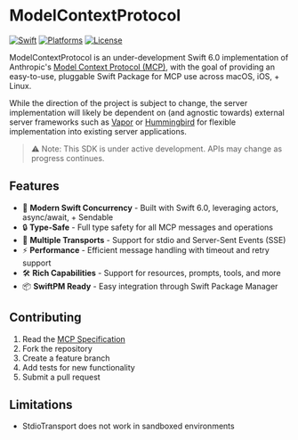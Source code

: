 # ModelContextProtocol

[![Swift](https://img.shields.io/badge/Swift-6.0+-orange.svg)](https://swift.org)
[![Platforms](https://img.shields.io/badge/Platforms-macOS%2013+%20|%20iOS%2016+-lightgray.svg)](https://swift.org)
[![License](https://img.shields.io/badge/License-MIT-blue.svg)](LICENSE)

ModelContextProtocol is an under-development Swift 6.0 implementation of Anthropic's [Model Context Protocol (MCP)](https://spec.modelcontextprotocol.io), with the goal of providing an easy-to-use, pluggable Swift Package for MCP use across macOS, iOS, + Linux. 

While the direction of the project is subject to change, the server implementation will likely be dependent on (and agnostic towards) external server frameworks such as [Vapor](https://github.com/vapor/vapor) or [Hummingbird](https://github.com/hummingbird-project/hummingbird) for flexible implementation into existing server applications.

> ⚠️ Note: This SDK is under active development. APIs may change as progress continues.

## Features

- 🏃 **Modern Swift Concurrency** - Built with Swift 6.0, leveraging actors, async/await, + Sendable
- 🔒 **Type-Safe** - Full type safety for all MCP messages and operations
- 🔌 **Multiple Transports** - Support for stdio and Server-Sent Events (SSE)
- ⚡️ **Performance** - Efficient message handling with timeout and retry support
- 🛠 **Rich Capabilities** - Support for resources, prompts, tools, and more
- 📦 **SwiftPM Ready** - Easy integration through Swift Package Manager

## Contributing

1. Read the [MCP Specification](https://spec.modelcontextprotocol.io)
2. Fork the repository
3. Create a feature branch
4. Add tests for new functionality
5. Submit a pull request

## Limitations

- StdioTransport does not work in sandboxed environments
